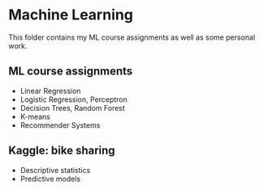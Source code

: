 # Machine Learning

This folder contains my ML course assignments as well as some personal work.

## ML course assignments
* Linear Regression
* Logistic Regression, Perceptron
* Decision Trees, Random Forest
* K-means
* Recommender Systems

## Kaggle: bike sharing
* Descriptive statistics
* Predictive models
